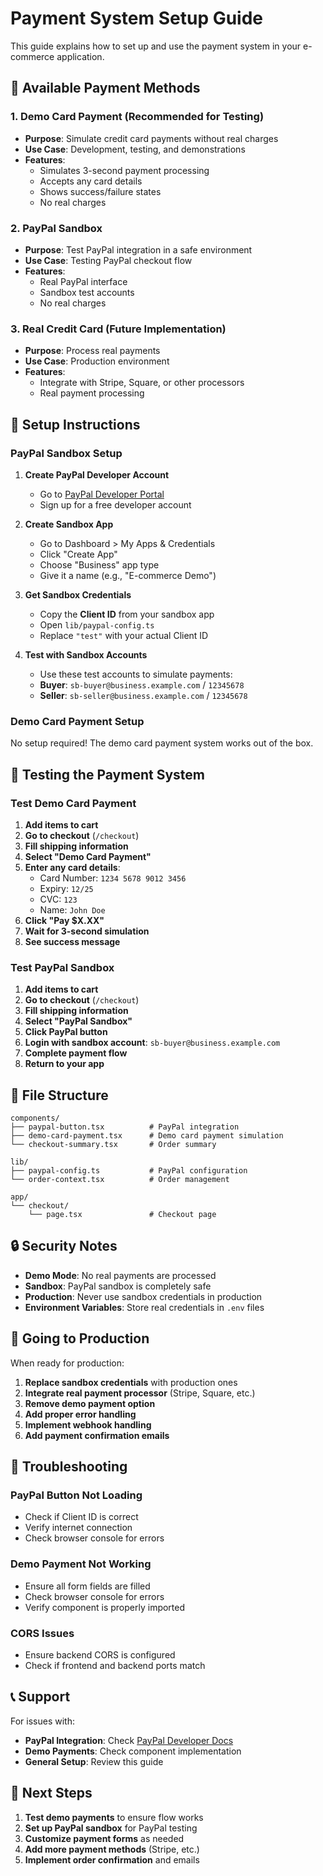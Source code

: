 # Payment System Setup Guide

This guide explains how to set up and use the payment system in your e-commerce application.

## 🚀 Available Payment Methods

### 1. Demo Card Payment (Recommended for Testing)
- **Purpose**: Simulate credit card payments without real charges
- **Use Case**: Development, testing, and demonstrations
- **Features**: 
  - Simulates 3-second payment processing
  - Accepts any card details
  - Shows success/failure states
  - No real charges

### 2. PayPal Sandbox
- **Purpose**: Test PayPal integration in a safe environment
- **Use Case**: Testing PayPal checkout flow
- **Features**:
  - Real PayPal interface
  - Sandbox test accounts
  - No real charges

### 3. Real Credit Card (Future Implementation)
- **Purpose**: Process real payments
- **Use Case**: Production environment
- **Features**: 
  - Integrate with Stripe, Square, or other processors
  - Real payment processing

## 🔧 Setup Instructions

### PayPal Sandbox Setup

1. **Create PayPal Developer Account**
   - Go to [PayPal Developer Portal](https://developer.paypal.com/)
   - Sign up for a free developer account

2. **Create Sandbox App**
   - Go to Dashboard > My Apps & Credentials
   - Click "Create App"
   - Choose "Business" app type
   - Give it a name (e.g., "E-commerce Demo")

3. **Get Sandbox Credentials**
   - Copy the **Client ID** from your sandbox app
   - Open `lib/paypal-config.ts`
   - Replace `"test"` with your actual Client ID

4. **Test with Sandbox Accounts**
   - Use these test accounts to simulate payments:
   - **Buyer**: `sb-buyer@business.example.com` / `12345678`
   - **Seller**: `sb-seller@business.example.com` / `12345678`

### Demo Card Payment Setup

No setup required! The demo card payment system works out of the box.

## 🧪 Testing the Payment System

### Test Demo Card Payment

1. **Add items to cart**
2. **Go to checkout** (`/checkout`)
3. **Fill shipping information**
4. **Select "Demo Card Payment"**
5. **Enter any card details**:
   - Card Number: `1234 5678 9012 3456`
   - Expiry: `12/25`
   - CVC: `123`
   - Name: `John Doe`
6. **Click "Pay $X.XX"**
7. **Wait for 3-second simulation**
8. **See success message**

### Test PayPal Sandbox

1. **Add items to cart**
2. **Go to checkout** (`/checkout`)
3. **Fill shipping information**
4. **Select "PayPal Sandbox"**
5. **Click PayPal button**
6. **Login with sandbox account**: `sb-buyer@business.example.com`
7. **Complete payment flow**
8. **Return to your app**

## 📁 File Structure

```
components/
├── paypal-button.tsx          # PayPal integration
├── demo-card-payment.tsx      # Demo card payment simulation
└── checkout-summary.tsx       # Order summary

lib/
├── paypal-config.ts           # PayPal configuration
└── order-context.tsx          # Order management

app/
└── checkout/
    └── page.tsx               # Checkout page
```

## 🔒 Security Notes

- **Demo Mode**: No real payments are processed
- **Sandbox**: PayPal sandbox is completely safe
- **Production**: Never use sandbox credentials in production
- **Environment Variables**: Store real credentials in `.env` files

## 🚀 Going to Production

When ready for production:

1. **Replace sandbox credentials** with production ones
2. **Integrate real payment processor** (Stripe, Square, etc.)
3. **Remove demo payment option**
4. **Add proper error handling**
5. **Implement webhook handling**
6. **Add payment confirmation emails**

## 🐛 Troubleshooting

### PayPal Button Not Loading
- Check if Client ID is correct
- Verify internet connection
- Check browser console for errors

### Demo Payment Not Working
- Ensure all form fields are filled
- Check browser console for errors
- Verify component is properly imported

### CORS Issues
- Ensure backend CORS is configured
- Check if frontend and backend ports match

## 📞 Support

For issues with:
- **PayPal Integration**: Check [PayPal Developer Docs](https://developer.paypal.com/docs/)
- **Demo Payments**: Check component implementation
- **General Setup**: Review this guide

## 🎯 Next Steps

1. **Test demo payments** to ensure flow works
2. **Set up PayPal sandbox** for PayPal testing
3. **Customize payment forms** as needed
4. **Add more payment methods** (Stripe, etc.)
5. **Implement order confirmation** and emails

